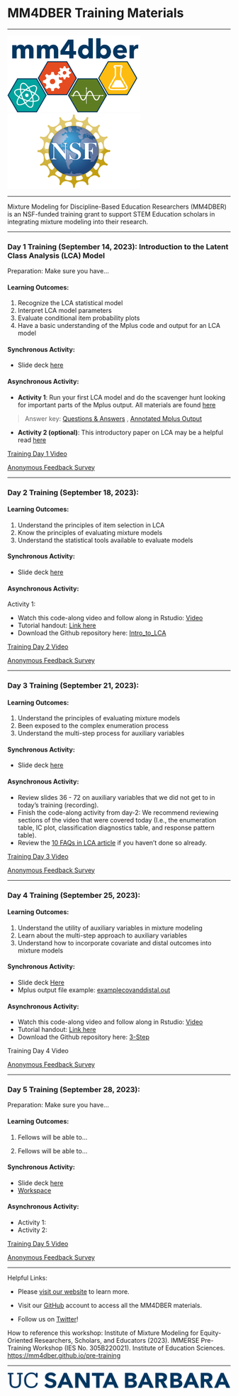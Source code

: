 # MM4DBER Training Materials

------------------------------------------------------------------------

<p align="center">

<img src="images/mm4dber_clear.png" width="300"/> <img src="images/NSF-Logo.png" width="300"/>

</p>

------------------------------------------------------------------------

<p align="center">

Mixture Modeling for Discipline-Based Education Researchers (MM4DBER) is an NSF-funded training grant to support STEM Education scholars in integrating mixture modeling into their research.

</p>

------------------------------------------------------------------------

### Day 1 Training (September 14, 2023): Introduction to the Latent Class Analysis (LCA) Model

Preparation: Make sure you have...

#### Learning Outcomes:
1. Recognize the LCA statistical model
2. Interpret LCA model parameters
3. Evaluate conditional item probability plots
4. Have a basic understanding of the Mplus code and output for an LCA model


#### Synchronous Activity:

- Slide deck [here](https://drive.google.com/file/d/1feG8B-REsBLu7ZIzMBUXyP9Tfl-db6CR/view?usp=sharing)

#### Asynchronous Activity:

- **Activity 1**: Run your first LCA model and do the scavenger hunt looking for important parts of the Mplus output.  All materials are found [here](https://docs.google.com/document/d/11tngHJFCMFJEB-rrXoojuRqyuvcyBVSNvaeB94zEe1o/copy?usp=drive_link)

> Answer key: [Questions & Answers](https://docs.google.com/document/d/1r1khPI-99uIamGRukCV_JJRGV7d5eBs0RlHQM7IPvZ0/edit?usp=sharing) , [Annotated Mplus Output](https://docs.google.com/document/d/1ettnt7BLu-8HPE-jxyIrfHa9CVerrqu_OzZXR2FIAuo/edit?usp=sharing)

- **Activity 2 (optional)**: This introductory paper on LCA may be a helpful read [here](https://drive.google.com/file/d/1WxZgDwvBdkL84rnxL6YF58KUDqOBtcyT/view?usp=sharing)

[Training Day 1 Video](https://drive.google.com/file/d/1f4MkAslkuX8064GE4g3VjtaCIm-xJFFj/view?usp=sharing)

[Anonymous Feedback Survey](https://forms.gle/Nq7xaV2zobq3VmPE6)
 
------------------------------------------------------------------------

### Day 2 Training (September 18, 2023): 

#### Learning Outcomes:

1. Understand the principles of item selection in LCA
2. Know the principles of evaluating mixture models
3. Understand the statistical tools available to evaluate models

#### Synchronous Activity:

- Slide deck [here](https://drive.google.com/file/d/1lh29-QfKppkDeDK2VChHZt-X6DgVudMl/view?usp=sharing)

#### Asynchronous Activity:

Activity 1: 
- Watch this code-along video and follow along in Rstudio: [Video](https://www.youtube.com/watch?v=fPpcScLZFRI)
- Tutorial handout: [Link here](https://mm4dber.github.io/Intro_to_LCA.html)
- Download the Github repository here: [Intro_to_LCA](https://github.com/MM4DBER/Intro_to_LCA)

[Training Day 2 Video](https://drive.google.com/file/d/1ryrIj2hYSmPT8TVVi_F6W45g_bOl_Pdk/view?usp=sharing)

[Anonymous Feedback Survey](https://forms.gle/Q7CWTctepKFNho4a7)

------------------------------------------------------------------------

### Day 3 Training (September 21, 2023): 

#### Learning Outcomes:

1. Understand the principles of evaluating mixture models
2. Been exposed to the complex enumeration process
3. Understand the multi-step process for auxiliary variables


#### Synchronous Activity:

- Slide deck [here](https://drive.google.com/file/d/1Mx4_m2KZgwIxvoPlLFKiB_UK9LSiYgIp/view?usp=sharing)

#### Asynchronous Activity:

- Review slides 36 - 72 on auxiliary variables that we did not get to in today’s training (recording).
- Finish the code-along activity from day-2: We recommend reviewing sections of the video that were covered today (I.e., the enumeration table, IC plot, classification diagnostics table, and response pattern table).
- Review the [10 FAQs in LCA article](https://drive.google.com/file/d/1WxZgDwvBdkL84rnxL6YF58KUDqOBtcyT/view?usp=sharing) if you haven’t done so already.

[Training Day 3 Video](https://drive.google.com/file/d/1t7OnVbrsdQQXK6x_vJo0qRce6x8W41fj/view?usp=drive_link)

[Anonymous Feedback Survey](https://forms.gle/HR4Y6Ug7Wsx8Usth7)

------------------------------------------------------------------------

### Day 4 Training (September 25, 2023): 

#### Learning Outcomes:

1. Understand the utility of auxiliary variables in mixture modeling
2. Learn about the multi-step approach to auxiliary variables
3. Understand how to incorporate covariate and distal outcomes into mixture models

#### Synchronous Activity:

- Slide deck [Here](https://drive.google.com/file/d/1yt-ySTR40yAJxibd0QdKjclN_yT2fsI0/view?usp=sharing)
- Mplus output file example: [examplecovanddistal.out](https://drive.google.com/file/d/1DZNZ2DFY-oRwAu1OJecb_TDXgUacSD5J/view?usp=sharing)

#### Asynchronous Activity:

- Watch this code-along video and follow along in Rstudio: [Video](https://youtu.be/MZSFKmTLZRI?si=_eQLhpj046rMPuRM)
- Tutorial handout: [Link here](https://mm4dber.github.io/3step-Method.html)
- Download the Github repository here: [3-Step](https://github.com/MM4DBER/3-Step)

Training Day 4 Video

[Anonymous Feedback Survey](https://forms.gle/DTGxVSoMS65x5DDNA)

------------------------------------------------------------------------

### Day 5 Training (September 28, 2023): 

Preparation: Make sure you have...

#### Learning Outcomes:

1. Fellows will be able to...

2. Fellows will be able to...


#### Synchronous Activity:

- Slide deck [here]()
- [Workspace]()

#### Asynchronous Activity:

- Activity 1: 
- Activity 2: 

[Training Day 5 Video]()

[Anonymous Feedback Survey](https://forms.gle/1fWM75EvAA3qkWBAA)

------------------------------------------------------------------------

Helpful Links:

-   Please [visit our website](https://mm4dbers.education.ucsb.edu/) to learn more.

-   Visit our [GitHub](https://github.com/MM4DBER/mm4dber.github.io) account to access all the MM4DBER materials.

-   Follow us on [Twitter](https://twitter.com/mm4dbers)!

How to reference this workshop: Institute of Mixture Modeling for Equity-Oriented Researchers, Scholars, and Educators (2023). IMMERSE Pre-Training Workshop (IES No. 305B220021). Institute of Education Sciences. <https://mm4dber.github.io/pre-training>

------------------------------------------------------------------------

![](images/UCSB_Navy_mark.png)
